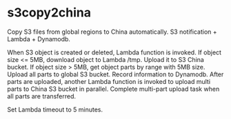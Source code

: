 # s3copy2china
Copy S3 files from global regions to China automatically.
S3 notification + Lambda + Dynamodb.

When S3 object is created or deleted, Lambda function is invoked. 
If object size <= 5MB, download object to Lambda /tmp. Upload it to S3 China bucket.
If object size > 5MB, get object parts by range with 5MB size. Upload all parts to global S3 bucket. Record information to Dynamodb. After parts are uploaded, another Lambda function is invoked to upload multi parts to China S3 bucket in parallel. Complete multi-part upload task when all parts are transferred.

Set Lambda timeout to 5 minutes.
